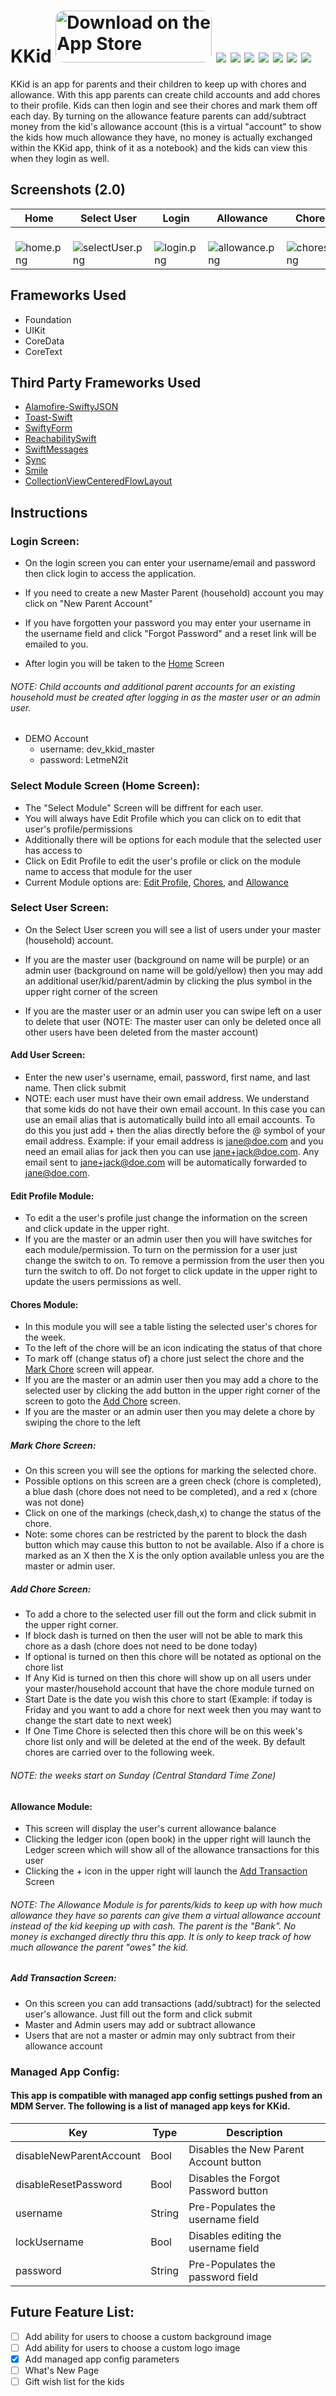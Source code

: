 # KKid <a href="https://apps.apple.com/us/app/kkid/id1533368166?itsct=apps_box&amp;itscg=30200" style="display: inline-block; overflow: hidden; border-top-left-radius: 13px; border-top-right-radius: 13px; border-bottom-right-radius: 13px; border-bottom-left-radius: 13px; width: 250px; height: 83px;"><img src="https://tools.applemediaservices.com/api/badges/download-on-the-app-store/black/en-US?size=250x83&amp;releaseDate=1602028800&h=79ad7188cd7d3f71708c7d97d39c5fa3" alt="Download on the App Store" style="border-top-left-radius: 13px; border-top-right-radius: 13px; border-bottom-right-radius: 13px; border-bottom-left-radius: 13px; width: 250px; height: 83px;"></a> <img src="https://img.shields.io/badge/platform-iOS%2013.6%2B-lightgrey"/> <img src="https://img.shields.io/badge/stable%20version-1.0.0-brightgreen"/> <img src="https://img.shields.io/badge/beta%20version-2.0.0-blueviolet"/> <img src="https://img.shields.io/badge/swift-5-green"/> <img src="https://img.shields.io/uptimerobot/status/m778927661-24953be87bd254731f918d97?label=server%20status"/> <img src="https://img.shields.io/uptimerobot/ratio/m778927661-24953be87bd254731f918d97?label=server%20uptime"/> <img src="https://img.shields.io/github/last-commit/kumpeapps/kkid"/>
KKid is an app for parents and their children to keep up with chores and allowance. With this app parents can create child accounts and add chores to their profile. Kids can then login and see their chores and mark them off each day. By turning on the allowance feature parents can add/subtract money from the kid's allowance account (this is a virtual "account" to show the kids how much allowance they have, no money is actually exchanged within the KKid app, think of it as a notebook) and the kids can view this when they login as well.

## Screenshots (2.0)
| Home | Select User | Login | Allowance | Chores | Mark Chore |
| ----------------- |  ----------------- | ----------------- | ----------------- | ----------------- | ----------------- |
|  ![home.png](images/home.png) |  ![selectUser.png](images/selectUser.png) |  ![login.png](images/login.png) |  ![allowance.png](images/allowance.png) |  ![chores.png](images/chores.png) |  ![markchore.png](images/markchore.png) | 

## Frameworks Used
- Foundation
- UIKit
- CoreData
- CoreText

## Third Party Frameworks Used
- [Alamofire-SwiftyJSON](https://github.com/SwiftyJSON/Alamofire-SwiftyJSON)
- [Toast-Swift](https://github.com/scalessec/Toast-Swift)
- [SwiftyForm](https://github.com/neoneye/SwiftyFORM)
- [ReachabilitySwift](https://github.com/ashleymills/Reachability.swift)
- [SwiftMessages](https://github.com/SwiftKickMobile/SwiftMessages)
- [Sync](https://github.com/3lvis/Sync)
- [Smile](https://github.com/onmyway133/Smile)
- [CollectionViewCenteredFlowLayout](https://github.com/Coeur/CollectionViewCenteredFlowLayout)

## Instructions

### Login Screen:
- On the login screen you can enter your username/email and password then click login to access the application.

- If you need to create a new Master Parent (household) account you may click on "New Parent Account"

- If you have forgotten your password you may enter your username in the username field and click "Forgot Password" and a reset link will be emailed to you.

- After login you will be taken to the [Home](https://github.com/kumpeapps/KKid#select-module-screen-home-screen) Screen

###### NOTE: Child accounts and additional parent accounts for an existing household must be created after logging in as the master user or an admin user.

- DEMO Account
	- username: dev_kkid_master
	- password: LetmeN2it

### Select Module Screen (Home Screen):
- The "Select Module" Screen will be diffrent for each user. 
- You will always have Edit Profile which you can click on to edit that user's profile/permissions
- Additionally there will be options for each module that the selected user has access to
- Click on Edit Profile to edit the  user's profile or click on the module name to access that module for the user
- Current Module options are: [Edit Profile](https://github.com/justinkumpe/KKid#edit-profile-module), [Chores](https://github.com/justinkumpe/KKid#chores-module), and [Allowance](https://github.com/justinkumpe/KKid#allowance-module)

### Select User Screen:
- On the Select User screen you will see a list of users under your master (household) account.

- If you are the master user (background on name will be purple) or an admin user (background on name will be gold/yellow) then you may add an additional user/kid/parent/admin by clicking the plus symbol in the upper right corner of the screen

- If you are the master user or an admin user you can swipe left on a user to delete that user (NOTE: The master user can only be deleted once all other users have been deleted from the master account)

#### Add User Screen:
- Enter the new user's username, email, password, first name, and last name. Then click submit
- NOTE: each user must have their own email address. We understand that some kids do not have their own email account. In this case you can use an email alias that is automatically build into all email accounts. To do this you just add + then the alias directly before the @ symbol of your email address. Example: if your email address is jane@doe.com and you need an email alias for jack then you can use jane+jack@doe.com. Any email sent to jane+jack@doe.com will be automatically forwarded to jane@doe.com.


#### Edit Profile Module:
- To edit a the user's profile just change the information on the screen and click update in the upper right.
- If you are the master or an admin user then you will have switches for each module/permission. To turn on the permission for a user just change the switch to on. To remove a permission from the user then you turn the switch to off. Do not forget to click update in the upper right to update the users permissions as well.

#### Chores Module:
- In this module you will see a table listing the selected user's chores for the week.
- To the left of the chore will be an icon indicating the status of that chore
- To mark off (change status of) a chore just select the chore and the [Mark Chore](https://github.com/justinkumpe/KKid#mark-chore-screen) screen will appear.
- If you are the master or an admin user then you may add a chore to the selected user by clicking the add button in the upper right corner of the screen to goto the [Add Chore](https://github.com/justinkumpe/KKid#add-chore-screen) screen.
- If you are the master or an admin user then you may delete a chore by swiping the chore to the left

##### Mark Chore Screen:
- On this screen you will see the options for marking the selected chore.
- Possible options on this screen are a green check (chore is completed), a blue dash (chore does not need to be completed), and a red x (chore was not done)
- Click on one of the markings (check,dash,x) to change the status of the chore.
- Note: some chores can be restricted by the parent to block the dash button which may cause this button to not be available. Also if a chore is marked as an X then the X is the only option available unless you are the master or admin user.

##### Add Chore Screen:
- To add a chore to the selected user fill out the form and click submit in the upper right corner.
- If block dash is turned on then the user will not be able to mark this chore as a dash (chore does not need to be done today)
- If optional is turned on then this chore will be notated as optional on the chore list
- If Any Kid is turned on then this chore will show up on all users under your master/household account that have the chore module turned on
- Start Date is the date you wish this chore to start (Example: if today is Friday and you want to add a chore for next week then you may want to change the start date to next week)
- If One Time Chore is selected then this chore will be on this week's chore list only and will be deleted at the end of the week. By default chores are carried over to the following week.

###### NOTE: the weeks start on Sunday (Central Standard Time Zone)

#### Allowance Module:
- This screen will display the user's current allowance balance
- Clicking the ledger icon (open book) in the upper right will launch the Ledger screen which will show all of the allowance transactions for this user
- Clicking the + icon in the upper right will launch the [Add Transaction](https://github.com/justinkumpe/KKid#add-transaction-screen) Screen

###### NOTE: The Allowance Module is for parents/kids to keep up with how much allowance they have so parents can give them a virtual allowance account instead of the kid keeping up with cash. The parent is the "Bank". No money is exchanged directly thru this app. It is only to keep track of how much allowance the parent "owes" the kid.

##### Add Transaction Screen:
- On this screen you can add transactions (add/subtract) for the selected user's allowance. Just fill out the form and click submit
- Master and Admin users may add or subtract allowance
- Users that are not a master or admin may only subtract from their allowance account

### Managed App Config:
#### This app is compatible with managed app config settings pushed from an MDM Server. The following is a list of managed app keys for KKid.

| Key | Type | Description |
| ----------------- |  ----------------- | ----------------- |
| disableNewParentAccount |	Bool | Disables the New Parent Account button |
| disableResetPassword | Bool | Disables the Forgot Password button |
| username | String	| Pre-Populates the username field |
| lockUsername | Bool | Disables editing the username field |
| password | String | Pre-Populates the password field |

## Future Feature List:

- [ ] Add ability for users to choose a custom background image
- [ ] Add ability for users to choose a custom logo image
- [X] Add managed app config parameters
- [ ] What's New Page
- [ ] Gift wish list for the kids
